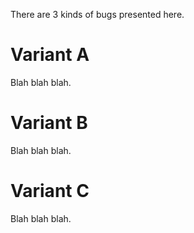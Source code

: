 There are 3 kinds of bugs presented here.

# Variant A
Blah blah blah.

# Variant B
Blah blah blah.

# Variant C
Blah blah blah.
